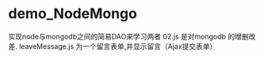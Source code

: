 # demo_NodeMongo
实现node与mongodb之间的简易DAO来学习两者
02.js 是对mongodb 的增删改差.
leaveMessage.js 为一个留言表单,并显示留言（Ajax提交表单）
